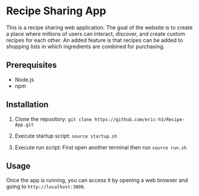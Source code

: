 # Recipe Sharing App
This is a recipe sharing web application. The goal of the website is to create a place where millions of users can interact, discover, and create custom recipes for each other. An added feature is that recipes can be added to shopping lists in which ingredients are combined for purchasing.
## Prerequisites

- Node.js
- npm

## Installation

1. Clone the repository:
`git clone https://github.com/eric-h3/Recipe-App.git`

2. Execute startup script:
`source startup.sh`

3. Execute run script:
First open another terminal then run
`source run.sh`

## Usage

Once the app is running, you can access it by opening a web browser and going to `http://localhost:3000`.
